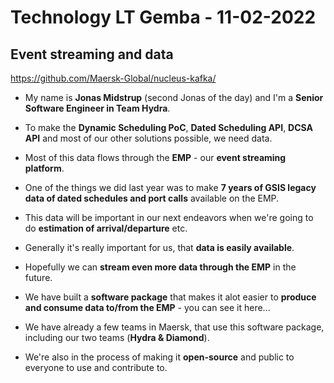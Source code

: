 # Technology LT Gemba - 11-02-2022

## Event streaming and data

https://github.com/Maersk-Global/nucleus-kafka/

* My name is **Jonas Midstrup** (second Jonas of the day) and I'm a **Senior Software Engineer in Team Hydra**.

* To make the **Dynamic Scheduling PoC**, **Dated Scheduling API**, **DCSA API** and most of our other solutions possible, we need data.
* Most of this data flows through the **EMP** - our **event streaming platform**.
* One of the things we did last year was to make **7 years of GSIS legacy data of dated schedules and port calls** available on the EMP.
* This data will be important in our next endeavors when we're going to do **estimation of arrival/departure** etc.
* Generally it's really important for us, that **data is easily available**.
* Hopefully we can **stream even more data through the EMP** in the future.
* We have built a **software package** that makes it alot easier to **produce and consume data to/from the EMP** - you can see it here...
* We have already a few teams in Maersk, that use this software package, including our two teams (**Hydra & Diamond**).
* We're also in the process of making it **open-source** and public to everyone to use and contribute to.
